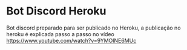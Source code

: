 # Bot Discord Heroku
Bot discord preparado para ser publicado no Heroku, a publicação no heroku é explicada passo a passo no vídeo https://www.youtube.com/watch?v=9YMOlNE6MUc
